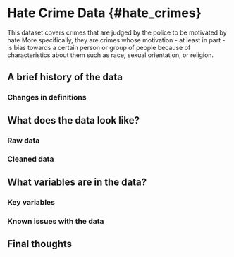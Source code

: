 # Hate Crime Data {#hate_crimes}

This dataset covers crimes that are judged by the police to be motivated by hate More specifically, they are crimes whose motivation - at least in part - is bias towards a certain person or group of people because of characteristics about them such as race, sexual orientation, or religion. 


## A brief history of the data

### Changes in definitions

## What does the data look like?

### Raw data


### Cleaned data

## What variables are in the data?

### Key variables

### Known issues with the data

## Final thoughts
